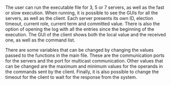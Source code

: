 
The user can run the executable file for 3, 5 or 7 servers, as well as the fast or slow execution. When running, it is possible to see the GUIs for all the servers, as well as the client. Each server presents its own ID, election timeout, current role, current term and committed value. There is also the option of opening the log with all the entries since the beginning of the execution. The GUI of the client shows both the local value and the received one, as well as the command list. 

There are some variables that can be changed by changing the values passed to the functions in the main file. These are the communication ports for the servers and the port for multicast communication. Other values that can be changed are the maximum and minimum values for the operands in the commands sent by the client. 
Finally, it is also possible to change the timeout for the client to wait for the response from the system.
